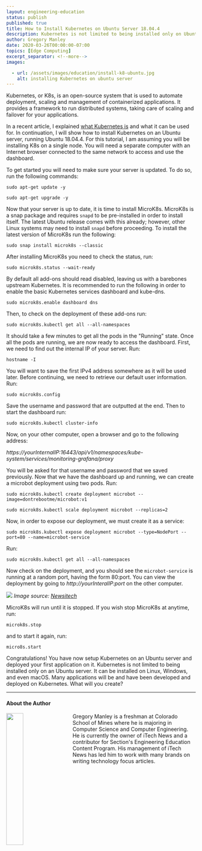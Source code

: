 ```yaml
---
layout: engineering-education
status: publish
published: true
title: How to Install Kubernetes on Ubuntu Server 18.04.4
description: Kubernetes is not limited to being installed only on Ubuntu server. It can be installed on Linux, Windows, and even macOS.
author: Gregory Manley
date: 2020-03-26T00:00:00-07:00
topics: [Edge Computing]
excerpt_separator: <!--more-->
images:

  - url: /assets/images/education/install-k8-ubuntu.jpg
    alt: installing Kubernetes on ubuntu server
---
```

Kubernetes, or K8s, is an open-source system that is used to automate deployment, scaling and management of containerized applications. It provides a framework to run distributed systems, taking care of scaling and failover for your applications.
<!--more-->

In a recent article, I explained [what Kubernetes is](/engineering-education/what-is-kubernetes/) and what it can be used for. In continuation, I will show how to install Kubernetes on an Ubuntu server, running Ubuntu 18.04.4. For this tutorial, I am assuming you will be installing K8s on a single node. You will need a separate computer with an Internet browser connected to the same network to access and use the dashboard.

To get started you will need to make sure your server is updated. To do so, run the following commands:
~~~
sudo apt-get update -y

sudo apt-get upgrade -y
~~~
Now that your server is up to date, it is time to install MicroK8s. MicroK8s is a snap package and requires `snapd` to be pre-installed in order to install itself. The latest Ubuntu release comes with this already; however, other Linux systems may need to install `snapd` before proceeding. To install the latest version of MicroK8s run the following:
~~~
sudo snap install microk8s --classic
~~~
After installing MicroK8s you need to check the status, run:
~~~
sudo microk8s.status --wait-ready
~~~
By default all add-ons should read disabled, leaving us with a barebones upstream Kubernetes.
It is recommended to run the following in order to enable the basic Kubernetes services dashboard and kube-dns.
~~~
sudo microk8s.enable dashboard dns
~~~
Then, to check on the deployment of these add-ons run:
~~~
sudo microk8s.kubectl get all --all-namespaces
~~~
It should take a few minutes to get all the pods in the "Running" state. Once all the pods are running, we are now ready to access the dashboard. First, we need to find out the internal IP of your server. Run:
~~~
hostname -I
~~~
You will want to save the first IPv4 address somewhere as it will be used later. Before continuing, we need to retrieve our default user information. Run:
~~~
sudo microk8s.config
~~~~
Save the username and password that are outputted at the end. Then to start the dashboard run:
~~~
sudo microk8s.kubectl cluster-info
~~~
Now, on your other computer, open a browser and go to the following address:

*https://yourInternalIP:16443/api/v1/namespaces/kube-system/services/monitoring-grafana/proxy*

You will be asked for that username and password that we saved previously. Now that we have the dashboard up and running, we can create a microbot deployment using two pods. Run:
~~~
sudo microk8s.kubectl create deployment microbot --image=dontrebootme/microbot:v1

sudo microk8s.kubectl scale deployment microbot --replicas=2
~~~
Now, in order to expose our deployment, we must create it as a service:
~~~
sudo microk8s.kubectl expose deployment microbot --type=NodePort --port=80 --name=microbot-service
~~~
Run:
~~~
sudo microk8s.kubectl get all --all-namespaces
~~~
Now check on the deployment, and you should see the `microbot-service` is running at a random port, having the form 80:port. You can view the deployment by going to *http://yourInteralIP:port* on the other computer.

![](https://newsitech.weebly.com/uploads/2/0/5/4/20542424/microbot_orig.png)
*Image source: [Newsitech](https://newsitech.weebly.com/uploads/2/0/5/4/20542424/microbot_orig.png)*

MicroK8s will run until it is stopped. If you wish stop MicroK8s at anytime, run:
~~~
microk8s.stop
~~~
and to start it again, run:
~~~
micro8s.start
~~~
Congratulations! You have now setup Kubernetes on an Ubuntu server and deployed your first application on it. Kubernetes is not limited to being installed only on an Ubuntu server. It can be installed on Linux, Windows, and even macOS. Many applications will be and have been developed and deployed on Kubernetes. What will you create?

---

#### About the Author
<img style="float: left; padding-right: 5%; margin-bottom: 10px; width:30%;" src="/assets/images/education/authors/gregory-manley.jpg">Gregory Manley is a freshman at Colorado School of Mines where he is majoring in Computer Science and Computer Engineering. He is currently the owner of iTech News and a contributor for Section's Engineering Education Content Program. His management of iTech News has led him to work with many brands on writing technology focus articles.
